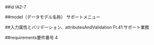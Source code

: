 ##id
IA2-7

##model（データモデル名称）
サポートメニュー

##入力属性とバリデーション、attributesAndValidation
Ft.41:サポート業務

##requirements要件番号
4

